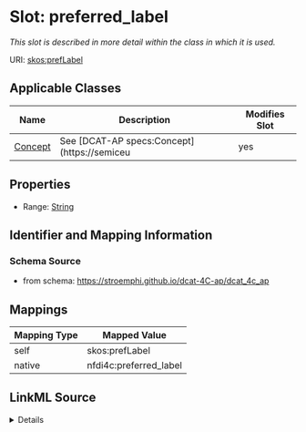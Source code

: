 

# Slot: preferred_label


_This slot is described in more detail within the class in which it is used._





URI: [skos:prefLabel](http://www.w3.org/2004/02/skos/core#prefLabel)



<!-- no inheritance hierarchy -->





## Applicable Classes

| Name | Description | Modifies Slot |
| --- | --- | --- |
| [Concept](Concept.md) | See [DCAT-AP specs:Concept](https://semiceu |  yes  |







## Properties

* Range: [String](String.md)





## Identifier and Mapping Information







### Schema Source


* from schema: https://stroemphi.github.io/dcat-4C-ap/dcat_4c_ap




## Mappings

| Mapping Type | Mapped Value |
| ---  | ---  |
| self | skos:prefLabel |
| native | nfdi4c:preferred_label |




## LinkML Source

<details>
```yaml
name: preferred_label
description: This slot is described in more detail within the class in which it is
  used.
from_schema: https://stroemphi.github.io/dcat-4C-ap/dcat_4c_ap
rank: 1000
slot_uri: skos:prefLabel
alias: preferred_label
domain_of:
- Concept
range: string

```
</details>